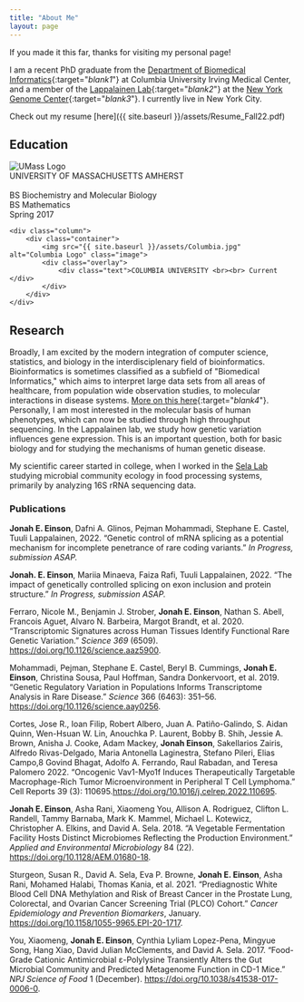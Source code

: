 ```yaml
---
title: "About Me"
layout: page
---
```


If you made it this far, thanks for visiting my personal page!

I am a recent PhD graduate from the [Department of Biomedical Informatics](http://www.dbmi.columbia.edu){:target="_blank1_"} at Columbia University Irving Medical Center, and a member of the [Lappalainen Lab](http://www.tllab.org){:target="_blank2_"} at the [New York Genome Center](http://www.nygenome.org){:target="_blank3_"}. I currently live in New York City.

Check out my resume [here]({{ site.baseurl }}/assets/Resume_Fall22.pdf)

## Education
<div class="row">
    <div class="column">
        <div class="container">
            <img src="{{ site.baseurl }}/assets/UMass.png" alt="UMass Logo" class="image">
            <div class="overlay">
                <div class="text">UNIVERSITY OF MASSACHUSETTS AMHERST <br><br> BS Biochemistry and Molecular Biology <br> BS Mathematics <br> Spring 2017</div>
            </div>
        </div>
    </div>

    <div class="column">
        <div class="container">
            <img src="{{ site.baseurl }}/assets/Columbia.jpg" alt="Columbia Logo" class="image">
            <div class="overlay">
                <div class="text">COLUMBIA UNIVERSITY <br><br> Current </div>
            </div>
        </div>
    </div>
</div>

## Research
Broadly, I am excited by the modern integration of computer science, statistics, and biology in the interdisciplenary field of bioinformatics. Bioinformatics is sometimes classified as a subfield of "Biomedical Informatics," which aims to interpret large data sets from all areas of healthcare, from population wide observation studies, to molecular interactions in disease systems. [More on this here](https://www.dbmi.columbia.edu/research/research-areas/){:target="_blank4_"}. Personally, I am most interested in the molecular basis of human phenotypes, which can now be studied through high throughput sequencing. In the Lappalainen lab, we study how genetic variation influences gene expression. This is an important question, both for basic biology and for studying the mechanisms of human genetic disease.

My scientific career started in college, when I worked in the [Sela Lab](https://selalab.org) studying microbial community ecology in food processing systems, primarily by analyzing 16S rRNA sequencing data.

### Publications
**Jonah E. Einson**, Dafni A. Glinos, Pejman Mohammadi, Stephane E. Castel, Tuuli Lappalainen, 2022. 
“Genetic control of mRNA splicing as a potential mechanism for incomplete penetrance of rare coding variants.” *In Progress, submission ASAP.* 
 
**Jonah. E. Einson**, Mariia Minaeva, Faiza Rafi, Tuuli Lappalainen, 2022. “The impact of genetically 
controlled splicing on exon inclusion and protein structure.” *In Progress, submission ASAP.*
 
Ferraro, Nicole M., Benjamin J. Strober, **Jonah E. Einson**, Nathan S. Abell, Francois Aguet, Alvaro N. 
Barbeira, Margot Brandt, et al. 2020. “Transcriptomic Signatures across Human Tissues Identify 
Functional Rare Genetic Variation.” *Science 369* (6509). <https://doi.org/10.1126/science.aaz5900>. 
 
Mohammadi, Pejman, Stephane E. Castel, Beryl B. Cummings, **Jonah E. Einson**, Christina Sousa, Paul 
Hoffman, Sandra Donkervoort, et al. 2019. “Genetic Regulatory Variation in Populations Informs 
Transcriptome Analysis in Rare Disease.” *Science* 366 (6463): 351–56. 
<https://doi.org/10.1126/science.aay0256>. 
 
Cortes, Jose R., Ioan Filip, Robert Albero, Juan A. Patiño-Galindo, S. Aidan Quinn, Wen-Hsuan W. Lin, Anouchka P. Laurent, Bobby B. Shih, Jessie A. Brown, Anisha J. Cooke, Adam Mackey, **Jonah Einson**, Sakellarios Zairis, Alfredo Rivas-Delgado, Maria Antonella Laginestra, Stefano Pileri, Elias Campo,8 Govind Bhagat, Adolfo A. Ferrando, Raul Rabadan, and Teresa Palomero 2022. “Oncogenic Vav1-Myo1f Induces Therapeutically Targetable Macrophage-Rich Tumor Microenvironment in Peripheral T Cell Lymphoma.” Cell Reports 39 (3): 110695.<https://doi.org/10.1016/j.celrep.2022.110695>.

**Jonah E. Einson**, Asha Rani, Xiaomeng You, Allison A. Rodriguez, Clifton L. Randell, Tammy Barnaba, Mark 
K. Mammel, Michael L. Kotewicz, Christopher A. Elkins, and David A. Sela. 2018. “A Vegetable 
Fermentation Facility Hosts Distinct Microbiomes Reflecting the Production Environment.” *Applied 
and Environmental Microbiology* 84 (22). <https://doi.org/10.1128/AEM.01680-18>. 
 
Sturgeon, Susan R., David A. Sela, Eva P. Browne, **Jonah E. Einson**, Asha Rani, Mohamed Halabi, Thomas 
Kania, et al. 2021. “Prediagnostic White Blood Cell DNA Methylation and Risk of Breast Cancer in 
the Prostate Lung, Colorectal, and Ovarian Cancer Screening Trial (PLCO) Cohort.” *Cancer 
Epidemiology and Prevention Biomarkers*, January. <https://doi.org/10.1158/1055-9965.EPI-20-1717>. 
 
You, Xiaomeng, **Jonah E. Einson**, Cynthia Lyliam Lopez-Pena, Mingyue Song, Hang Xiao, David Julian 
McClements, and David A. Sela. 2017. “Food-Grade Cationic Antimicrobial ε-Polylysine Transiently 
Alters the Gut Microbial Community and Predicted Metagenome Function in CD-1 Mice.” *NPJ Science 
of Food* 1 (December). <https://doi.org/10.1038/s41538-017-0006-0>. 